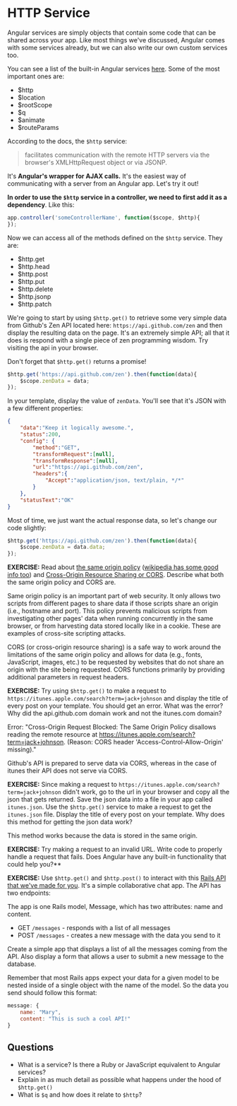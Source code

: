 # HTTP Service

Angular services are simply objects that contain some code that can be shared across your app.  Like most things we've discussed, Angular comes with some services already, but we can also write our own custom services too.  

You can see a list of the built-in Angular services [here](https://docs.angularjs.org/api/ng/service).  Some of the most important ones are:

* $http
* $location
* $rootScope
* $q
* $animate
* $routeParams

According to the docs, the `$http` service:

>facilitates communication with the remote HTTP servers via the browser's XMLHttpRequest object or via JSONP.

It's **Angular's wrapper for AJAX calls.**  It's the easiest way of communicating with a server from an Angular app. Let's try it out!

**In order to use the `$http` service in a controller, we need to first add it as a dependency**.  Like this:

```js
app.controller('someControllerName', function($scope, $http){
});
```

Now we can access all of the methods defined on the `$http` service. They are:

* $http.get
* $http.head
* $http.post
* $http.put
* $http.delete
* $http.jsonp
* $http.patch


We're going to start by using `$http.get()` to retrieve some very simple data from Github's Zen API located here: `https://api.github.com/zen` and then display the resulting data on the page. It's an extremely simple API; all that it does is respond with a single piece of zen programming wisdom.  Try visiting the api in your browser.

Don't forget that `$http.get()` returns a promise!

```js
$http.get('https://api.github.com/zen').then(function(data){
    $scope.zenData = data;
});
```

In your template, display the value of `zenData`.  You'll see that it's JSON with a few different properties:

```json
{
    "data":"Keep it logically awesome.",
    "status":200,
    "config": {
        "method":"GET",
        "transformRequest":[null],
        "transformResponse":[null],
        "url":"https://api.github.com/zen",
        "headers":{
            "Accept":"application/json, text/plain, */*"
        }
    },
    "statusText":"OK"
}
```

Most of time, we just want the actual response data, so let's change our code slightly:

```js
$http.get('https://api.github.com/zen').then(function(data){
    $scope.zenData = data.data;
});
```
**EXERCISE:** Read about [the same origin policy](https://developer.mozilla.org/en-US/docs/Web/Security/Same-origin_policy) ([wikipedia has some good info too](https://en.wikipedia.org/wiki/Same-origin_policy)) and [Cross-Origin Resource Sharing or CORS](https://developer.mozilla.org/en-US/docs/Web/HTTP/Access_control_CORS).  Describe what both the same origin policy and CORS are.

Same origin policy is an important part of web security. It only allows two scripts from different pages to share data if those scripts share an origin (i.e., hostname and port). This policy prevents malicious scripts from investigating other pages' data when running concurrently in the same browser, or from harvesting data stored locally like in a cookie.  These are examples of cross-site scripting attacks.

CORS (or cross-origin resource sharing) is a safe way to work around the limitations of the same origin policy and allows for data (e.g., fonts, JavaScript, images, etc.) to be requested by websites that do not share an origin with the site being requested. CORS functions primarily by providing additional parameters in request headers.


**EXERCISE:** Try using `$http.get()` to make a request to `https://itunes.apple.com/search?term=jack+johnson` and display the title of every post on your template. You should get an error. What was the error?  Why did the api.github.com domain work and not the itunes.com domain?

Error: "Cross-Origin Request Blocked: The Same Origin Policy disallows reading the remote resource at https://itunes.apple.com/search?term=jack+johnson. (Reason: CORS header 'Access-Control-Allow-Origin' missing)."

Github's API is prepared to serve data via CORS, whereas in the case of itunes their API does not serve via CORS.

**EXERCISE:** Since making a request to `https://itunes.apple.com/search?term=jack+johnson` didn't work, go to the url in your browser and copy all the json that gets returned.  Save the json data into a file in your app called `itunes.json`.  Use the `$http.get()` service to make a request to get the `itunes.json` file.  Display the title of every post on your template.  Why does this method for getting the json data work?

This method works because the data is stored in the same origin.

**EXERCISE:** Try making a request to an invalid URL.  Write code to properly handle a request that fails.  Does Angular have any built-in functionality that could help you?**


**EXERCISE:** Use `$http.get()` and `$http.post()` to interact with this [Rails API that we've made for you](https://shielded-peak-6345.herokuapp.com/).  It's a simple collaborative chat app.  The API has two endpoints:

The app is one Rails model, Message, which has two attributes: name and content.

* GET `/messages` - responds with a list of all messages
* POST `/messages` - creates a new message with the data you send to it

Create a simple app that displays a list of all the messages coming from the API.  Also display a form that allows a user to submit a new message to the database.

Remember that most Rails apps expect your data for a given model to be nested inside of a single object with the name of the model.  So the data you send should follow this format:

```js
message: {
    name: "Mary",
    content: "This is such a cool API!"
}
```

## Questions

* What is a service?  Is there a Ruby or JavaScript equivalent to Angular services?
* Explain in as much detail as possible what happens under the hood of `$http.get()`
* What is `$q` and how does it relate to `$http`?
